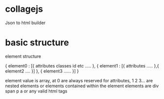 # collagejs

Json to html builder

# basic structure

element structure

{
element0 : [{
attributes classes id etc .....
},
{
element1 : [{
attributes .....
},{
element2 ....
}]
},
{
element3 ......
}]
}

element value is array, at 0 are always reserved for attributes, 1 2 3... are nested elements or elements contained within the element
elements are div span p a or any valid html tags
